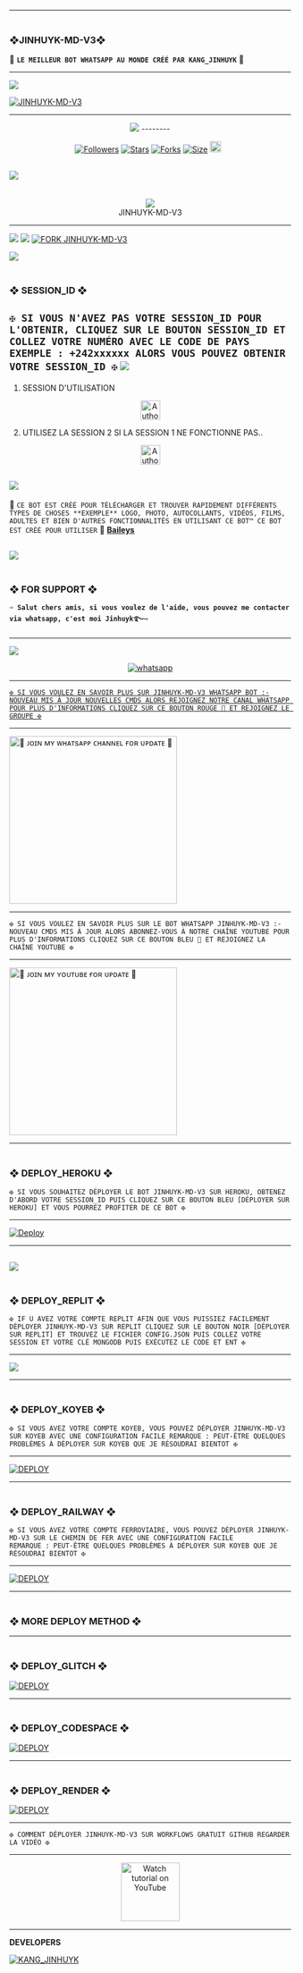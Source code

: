 ---------

### <br>  ❖JINHUYK-MD-V3❖
🔰 **`LE MEILLEUR BOT WHATSAPP AU MONDE CRÉÉ PAR KANG_JINHUYK`** 🔰

----------
<a><img src='https://i.imgur.com/LyHic3i.gif'/></a>

<a href='https://postimg.cc/LJxSq0g3' target='_blank'><img src='https://i.postimg.cc/jjbSFpsm/JINHUYK-MD-V3.jpg' border='0' alt='JINHUYK-MD-V3'/></a>

-------

 <p align="center">
  <a href="#"><img src="http://readme-typing-svg.herokuapp.com?color=00008B&center=true&vCenter=true&multiline=false&lines=`JINHUYK+-+MD+-+V3+WHATSAPP+BOT`" alt="">

<br>
<a><img src='https://i.imgur.com/LyHic3i.gif'/></a>
--------

<p align="center">
<a href="https://github.com/KangJinhuyk/"><img title="Followers" src="https://img.shields.io/github/followers/KangJinhuyk?color=blue&style=flat-square"></a>
<a href="https://github.com/KangJinhuyk/JINHUYK-MD-V3/stargazers/"><img title="Stars" src="https://img.shields.io/github/stars/KangJinhuyk/JINHUYK-MD-V3?color=blue&style=flat-square"></a>
<a href="https://github.com/KangJinhuyk/JINHUYK-MD-V3/network/members"><img title="Forks" src="https://img.shields.io/github/forks/KangJinhuyk/JINHUYK-MD-V3?color=blue&style=flat-square"></a>
<a href="https://github.com/KangJinhuyk/JINHUYK-MD-V3/"><img title="Size" src="https://img.shields.io/github/repo-size/KangJinhuyk/JINHUYK-MD-V3?style=flat-square&color=blue"></a>
<a href="https://github.com/KangJinhuyk/JINHUYK-MD-V3/graphs/commit-activity"><img height="20" src="https://img.shields.io/badge/Maintained%3F-yes-green.svg"></a>&nbsp;&nbsp;
</p>
<p align='center'>
</p>

<a><img src='https://i.imgur.com/LyHic3i.gif'/></a>
-----------
<div align="center"><br> <img src="https://profile-counter.glitch.me/SILENT-SOBX-MD/count.svg" /><br>JINHUYK-MD-V3</div>

------------

<a><img src='https://i.imgur.com/LyHic3i.gif'/></a>
<a><img src='https://i.imgur.com/LyHic3i.gif'/></a>
[![FORK JINHUYK-MD-V3](https://img.shields.io/badge/FORK%20-JINHUYK%20MD%20V2-white)](https://github.com/KangJinhuyk/JINHUYK-MD-V3/fork)

<a><img src='https://i.imgur.com/LyHic3i.gif'/></a>
### <br>    ❖ SESSION_ID ❖


`✠ SI VOUS N'AVEZ PAS VOTRE SESSION_ID POUR L'OBTENIR, CLIQUEZ SUR LE BOUTON SESSION_ID ET COLLEZ VOTRE NUMÉRO AVEC LE CODE DE PAYS EXEMPLE : +242xxxxxx ALORS VOUS POUVEZ OBTENIR VOTRE SESSION_ID ✠`
<a><img src='https://i.imgur.com/LyHic3i.gif'/></a>
----------
1. SESSION D'UTILISATION 
<p align="center">
<a href="https://jinhuyk-v3-session.onrender.com/pair"><img height= "35" title="Author" src="https://img.shields.io/badge/GET SESSION ID:1-black?style=for-the-badge&logo=render"></a>
<p/>

2. UTILISEZ LA SESSION 2 SI LA SESSION 1 NE FONCTIONNE PAS..
<p align="center">
<a href="https://jinhuyk-v3-session.onrender.com"><img height= "35" title="Author" src="https://img.shields.io/badge/GET SESSION ID:2-black?style=for-the-badge&logo=render"></a>
<p/>

<a><img src='https://i.imgur.com/LyHic3i.gif'/></a>
---------------

🥂 `CE BOT EST CRÉÉ POUR TÉLÉCHARGER ET TROUVER RAPIDEMENT DIFFÉRENTS TYPES DE CHOSES **EXEMPLE** LOGO, PHOTO, AUTOCOLLANTS, VIDÉOS, FILMS, ADULTES ET BIEN D'AUTRES FONCTIONNALITÉS EN UTILISANT CE BOT™ CE BOT EST CRÉÉ POUR UTILISER` 🥂 **[Baileys](https://github.com/WhiskeySockets/Baileys)**

<a><img src='https://i.imgur.com/LyHic3i.gif'/></a>
------------------

### <br> ❖ FOR SUPPORT ❖

**`➩ Salut chers amis, si vous voulez de l'aide, vous pouvez me contacter via whatsapp, c'est moi Jinhuyk࿐➺`**

-------
<a><img src='https://i.imgur.com/LyHic3i.gif'/></a>
<p align="center">
  <a href="https://wa.me/+242067274650?text=*ʜɪɪ+ᴋᴇʀᴍ+ɪ+ɴᴇᴇᴅ+ʜᴇʟᴘ!.+ɪ+ᴍᴇssᴀɢᴇᴅ+ʏᴏᴜ+ғʀᴏᴍ+ᴊɪɴʜᴜʏᴋ-ᴍᴅ-ᴠ3+ʀᴇᴘᴏ!!*" target="_blank">
    <img alt="whatsapp" src="https://img.shields.io/badge/ Whatsapp -25D366?style=for-the-badge&logo=whatsapp&logoColor=white" />

-----------    

`✠ SI VOUS VOULEZ EN SAVOIR PLUS SUR JINHUYK-MD-V3 WHATSAPP BOT :-NOUVEAU MIS À JOUR NOUVELLES CMDS ALORS REJOIGNEZ NOTRE CANAL WHATSAPP POUR PLUS D'INFORMATIONS CLIQUEZ SUR CE BOUTON ROUGE 🔳 ET REJOIGNEZ LE GROUPE ✠`

---------

<a href="https://whatsapp.com/channel/0029Vajrhmz96H4IsEjh4a41"><img src="https://img.shields.io/badge/%F0%9F%8E%89%20ᴊᴏɪɴ%20ᴏᴜʀ%20ᴡʜᴀᴛsᴀᴘᴘ%20ᴄʜᴀɴɴᴇʟ-red" alt="🔰 ᴊᴏɪɴ ᴍʏ ᴡʜᴀᴛsᴀᴘᴘ ᴄʜᴀɴɴᴇʟ ғᴏʀ ᴜᴘᴅᴀᴛᴇ 🔰" width="300"></a>

-----------

`✠ SI VOUS VOULEZ EN SAVOIR PLUS SUR LE BOT WHATSAPP JINHUYK-MD-V3 :-NOUVEAU CMDS MIS À JOUR ALORS ABONNEZ-VOUS À NOTRE CHAÎNE YOUTUBE POUR PLUS D'INFORMATIONS CLIQUEZ SUR CE BOUTON BLEU 🔳 ET REJOIGNEZ LA CHAÎNE YOUTUBE ✠`

----------

<a href="https://www.youtube.com/@SASAKICOMPAGNIE"><img src="https://img.shields.io/badge/%F0%9F%8E%89%20ᴊᴏɪɴ%20ᴏᴜʀ%20ʏᴏᴜᴛᴜʙᴇ%20ᴄʜᴀɴɴᴇʟ-blue" alt="🔰 ᴊᴏɪɴ ᴍʏ ʏᴏᴜᴛᴜʙᴇ ғᴏʀ ᴜᴘᴅᴀᴛᴇ 🔰" width="300"></a>

--------------
 
### <br>   ❖ DEPLOY_HEROKU ❖

`✠ SI VOUS SOUHAITEZ DÉPLOYER LE BOT JINHUYK-MD-V3 SUR HEROKU, OBTENEZ D'ABORD VOTRE SESSION_ID PUIS CLIQUEZ SUR CE BOUTON BLEU [DÉPLOYER SUR HEROKU] ET VOUS POURREZ PROFITER DE CE BOT ✠`

------------
 
[![Deploy](https://www.herokucdn.com/deploy/button.svg)](https://dashboard.heroku.com/new-app?template=https://github.com/KangJinhuyk/JINHUYK-MD-V3)

----------
<a><img src='https://i.imgur.com/LyHic3i.gif'/></a>
----------

### <br>    ❖ DEPLOY_REPLIT ❖

`✠ IF U AVEZ VOTRE COMPTE REPLIT AFIN QUE VOUS PUISSIEZ FACILEMENT DÉPLOYER JINHUYK-MD-V3 SUR REPLIT CLIQUEZ SUR LE BOUTON NOIR [DÉPLOYER SUR REPLIT] ET TROUVEZ LE FICHIER CONFIG.JSON PUIS COLLEZ VOTRE SESSION ET VOTRE CLÉ MONGODB PUIS EXÉCUTEZ LE CODE ET ENT ✠`

-------------

<p align="left"><a href="https://repl.it/github/KangJinhuyk/JINHUYK-MD-V3"> <img src='https://img.shields.io/badge/-REPLIT-orange?style=for-the-badge&logo=replit&logoColor=white'/></a>

--------------

### <br>   ❖ DEPLOY_KOYEB ❖

`✠ SI VOUS AVEZ VOTRE COMPTE KOYEB, VOUS POUVEZ DÉPLOYER JINHUYK-MD-V3 SUR KOYEB AVEC UNE CONFIGURATION FACILE REMARQUE : PEUT-ÊTRE QUELQUES PROBLÈMES À DÉPLOYER SUR KOYEB QUE JE RÉSOUDRAI BIENTOT ✠`

---------

<a href='https://app.koyeb.com/auth/signin' target="_blank"><img alt='DEPLOY' src='https://img.shields.io/badge/-KOYEB-blue?style=for-the-badge&logo=koyeb&logoColor=white'/></a>

------------

### <br>  ❖ DEPLOY_RAILWAY ❖

`✠ SI VOUS AVEZ VOTRE COMPTE FERROVIAIRE, VOUS POUVEZ DÉPLOYER JINHUYK-MD-V3 SUR LE CHEMIN DE FER AVEC UNE CONFIGURATION FACILE REMARQUE : PEUT-ÊTRE QUELQUES PROBLÈMES À DÉPLOYER SUR KOYEB QUE JE RÉSOUDRAI BIENTOT ✠`

--------

<a href='https://railway.app/new' target="_blank"><img alt='DEPLOY' src='https://img.shields.io/badge/RAILWAY-h?color=black&style=for-the-badge&logo=railway'/></a></p>

---------------

### <br> ❖ MORE DEPLOY METHOD ❖

--------
### <br>   ❖ DEPLOY_GLITCH ❖

<a href='https://glitch.com/signup' target="_blank"><img alt='DEPLOY' src='https://img.shields.io/badge/GLITCH-h?color=pink&style=for-the-badge&logo=glitch'/></a></p>

--------

### <br>   ❖ DEPLOY_CODESPACE ❖

<a href='https://github.com/codespaces/new' target="_blank"><img alt='DEPLOY' src='https://img.shields.io/badge/CODESPACE-h?color=navy&style=for-the-badge&logo=visualstudiocode'/></a></p>

--------

### <br>   ❖ DEPLOY_RENDER ❖

<a href='https://dashboard.render.com' target="_blank"><img alt='DEPLOY' src='https://img.shields.io/badge/RENDER-h?color=maroon&style=for-the-badge&logo=render'/></a></p>

-----------
`✠ COMMENT DÉPLOYER JINHUYK-MD-V3 SUR WORKFLOWS GRATUIT GITHUB REGARDER LA VIDÉO ✠`

-------------

<p align="center">
   <a href="https://www.youtube.com/@SASAKICOMPAGNIE"><img src="https://i.ibb.co/71mYRh4/116-1161192-podcast-subscribe-listen-button-youtube-sign-hd-png.png" alt="Watch tutorial on YouTube" border="0"  width="105">
    </a>
</p>

-------------

**DEVELOPERS**
    
   <a href='https://pomf2.lain.la/f/crsiwkwa' target='_blank'><img src='https://pomf2.lain.la/f/crsiwkwa.jpg' border='0' alt='KANG_JINHUYK'/></a>

